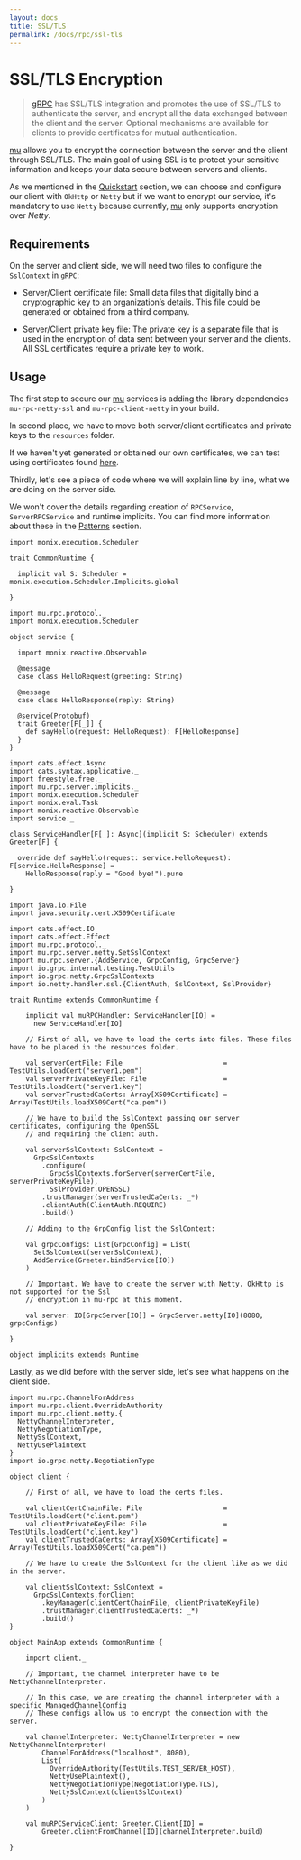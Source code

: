 ```yaml
---
layout: docs
title: SSL/TLS
permalink: /docs/rpc/ssl-tls
---
```


# SSL/TLS Encryption

> [gRPC](https://grpc.io/docs/guides/auth.html) has SSL/TLS integration and promotes the use of SSL/TLS to authenticate the server, and encrypt all the data exchanged between the client and the server. Optional mechanisms are available for clients to provide certificates for mutual authentication.

[mu] allows you to encrypt the connection between the server and the client through SSL/TLS. The main goal of using SSL is to protect your sensitive information and keeps your data secure between servers and clients.

As we mentioned in the [Quickstart](/docs/rpc/quickstart) section, we can choose and configure our client with `OkHttp` or `Netty` but if we want to encrypt our service, it's mandatory to use `Netty` because currently, [mu] only supports encryption over *Netty*.

## Requirements 

On the server and client side, we will need two files to configure the `SslContext` in `gRPC`:

* Server/Client certificate file: Small data files that digitally bind a cryptographic key to an organization’s details. This file could be generated or obtained from a third company.

* Server/Client private key file: The private key is a separate file that is used in the encryption of data sent between your server and the clients. All SSL certificates require a private key to work.

## Usage

The first step to secure our [mu] services is adding the library dependencies `mu-rpc-netty-ssl` and `mu-rpc-client-netty` in your build.

In second place, we have to move both server/client certificates and private keys to the `resources` folder.

If we haven't yet generated or obtained our own certificates, we can test using certificates found [here](https://github.com/grpc/grpc-java/tree/master/testing/src/main/resources/certs).

Thirdly, let's see a piece of code where we will explain line by line, what we are doing on the server side.

We won't cover the details regarding creation of `RPCService`, `ServerRPCService` and runtime implicits. You can find more information about these in the [Patterns](/docs/rpc/patterns) section.

```tut:invisible
import monix.execution.Scheduler

trait CommonRuntime {

  implicit val S: Scheduler = monix.execution.Scheduler.Implicits.global

}
```

```tut:invisible
import mu.rpc.protocol._
import monix.execution.Scheduler

object service {

  import monix.reactive.Observable

  @message
  case class HelloRequest(greeting: String)

  @message
  case class HelloResponse(reply: String)

  @service(Protobuf)
  trait Greeter[F[_]] {
    def sayHello(request: HelloRequest): F[HelloResponse]
  }
}
```

```tut:invisible
import cats.effect.Async
import cats.syntax.applicative._
import freestyle.free._
import mu.rpc.server.implicits._
import monix.execution.Scheduler
import monix.eval.Task
import monix.reactive.Observable
import service._

class ServiceHandler[F[_]: Async](implicit S: Scheduler) extends Greeter[F] {

  override def sayHello(request: service.HelloRequest): F[service.HelloResponse] =
    HelloResponse(reply = "Good bye!").pure

}
```

```tut:silent
import java.io.File
import java.security.cert.X509Certificate

import cats.effect.IO
import cats.effect.Effect
import mu.rpc.protocol._
import mu.rpc.server.netty.SetSslContext
import mu.rpc.server.{AddService, GrpcConfig, GrpcServer}
import io.grpc.internal.testing.TestUtils
import io.grpc.netty.GrpcSslContexts
import io.netty.handler.ssl.{ClientAuth, SslContext, SslProvider}

trait Runtime extends CommonRuntime {

    implicit val muRPCHandler: ServiceHandler[IO] =
      new ServiceHandler[IO]

    // First of all, we have to load the certs into files. These files have to be placed in the resources folder.

    val serverCertFile: File                         = TestUtils.loadCert("server1.pem")
    val serverPrivateKeyFile: File                   = TestUtils.loadCert("server1.key")
    val serverTrustedCaCerts: Array[X509Certificate] = Array(TestUtils.loadX509Cert("ca.pem"))

    // We have to build the SslContext passing our server certificates, configuring the OpenSSL
    // and requiring the client auth.

    val serverSslContext: SslContext =
      GrpcSslContexts
        .configure(
          GrpcSslContexts.forServer(serverCertFile, serverPrivateKeyFile),
          SslProvider.OPENSSL)
        .trustManager(serverTrustedCaCerts: _*)
        .clientAuth(ClientAuth.REQUIRE)
        .build()

    // Adding to the GrpConfig list the SslContext:

    val grpcConfigs: List[GrpcConfig] = List(
      SetSslContext(serverSslContext),
      AddService(Greeter.bindService[IO])
    )

    // Important. We have to create the server with Netty. OkHttp is not supported for the Ssl 
    // encryption in mu-rpc at this moment.

    val server: IO[GrpcServer[IO]] = GrpcServer.netty[IO](8080, grpcConfigs)

}

object implicits extends Runtime

```

Lastly, as we did before with the server side, let's see what happens on the client side.

```tut:silent
import mu.rpc.ChannelForAddress
import mu.rpc.client.OverrideAuthority
import mu.rpc.client.netty.{
  NettyChannelInterpreter,
  NettyNegotiationType,
  NettySslContext,
  NettyUsePlaintext
}
import io.grpc.netty.NegotiationType

object client {

    // First of all, we have to load the certs files.

    val clientCertChainFile: File                    = TestUtils.loadCert("client.pem")
    val clientPrivateKeyFile: File                   = TestUtils.loadCert("client.key")
    val clientTrustedCaCerts: Array[X509Certificate] = Array(TestUtils.loadX509Cert("ca.pem"))

    // We have to create the SslContext for the client like as we did in the server.

    val clientSslContext: SslContext =
      GrpcSslContexts.forClient
        .keyManager(clientCertChainFile, clientPrivateKeyFile)
        .trustManager(clientTrustedCaCerts: _*)
        .build()
}

object MainApp extends CommonRuntime {

	import client._

	// Important, the channel interpreter have to be NettyChannelInterpreter.

	// In this case, we are creating the channel interpreter with a specific ManagedChannelConfig
	// These configs allow us to encrypt the connection with the server.

	val channelInterpreter: NettyChannelInterpreter = new NettyChannelInterpreter(
  		ChannelForAddress("localhost", 8080),
        List(
          OverrideAuthority(TestUtils.TEST_SERVER_HOST),
          NettyUsePlaintext(),
          NettyNegotiationType(NegotiationType.TLS),
          NettySslContext(clientSslContext)
        )
    )

    val muRPCServiceClient: Greeter.Client[IO] = 
    	Greeter.clientFromChannel[IO](channelInterpreter.build)

}

```

[RPC]: https://en.wikipedia.org/wiki/Remote_procedure_call
[HTTP/2]: https://http2.github.io/
[gRPC]: https://grpc.io/
[mu]: https://github.com/higherkindness/mu
[Java gRPC]: https://github.com/grpc/grpc-java
[JSON]: https://en.wikipedia.org/wiki/JSON
[gRPC guide]: https://grpc.io/docs/guides/
[@tagless algebra]: http://frees.io/docs/core/algebras/
[PBDirect]: https://github.com/btlines/pbdirect
[scalamacros]: https://github.com/scalamacros/paradise
[Monix]: https://monix.io/
[cats-effect]: https://github.com/typelevel/cats-effect
[Metrifier]: https://github.com/47deg/metrifier

